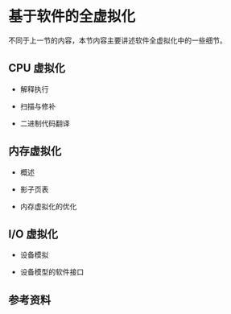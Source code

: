 # 基于软件的全虚拟化

不同于上一节的内容，本节内容主要讲述软件全虚拟化中的一些细节。


## CPU 虚拟化

- 解释执行

- 扫描与修补

- 二进制代码翻译

## 内存虚拟化

- 概述

- 影子页表

- 内存虚拟化的优化

## I/O 虚拟化

- 设备模拟

- 设备模型的软件接口

## 参考资料

